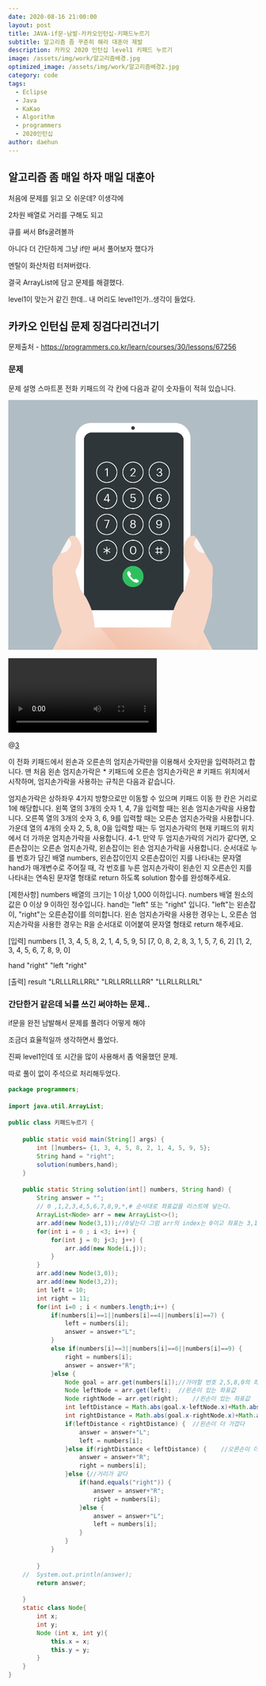 ```yaml
---
date: 2020-08-16 21:00:00
layout: post
title: JAVA-if문-남발-카카오인턴십-키패드누르기
subtitle: 알고리즘 좀 꾸준히 해라 대훈아 제발
description: 카카오 2020 인턴십 level1 키패드 누르기
image: /assets/img/work/알고리즘배경.jpg
optimized_image: /assets/img/work/알고리즘배경2.jpg
category: code
tags:
  - Eclipse
  - Java
  - KaKao
  - Algorithm
  - programmers
  - 2020인턴십
author: daehun
---
```


## 알고리즘 좀 매일 하자 매일 대훈아

처음에 문제를 읽고 오 쉬운데? 이생각에

2차원 배열로 거리를 구해도 되고

큐를 써서 Bfs굴려볼까

아니다 더 간단하게 그냥 if만 써서 풀어보자 했다가

멘탈이 화산처럼 터져버렸다.

결국 ArrayList에 담고 문제를 해결했다.

level1이 맞는거 같긴 한데.. 내 머리도 level1인가..생각이 들었다.

## 카카오 인턴십 문제 징검다리건너기
문제출처 - <https://programmers.co.kr/learn/courses/30/lessons/67256>

### 문제

문제 설명
스마트폰 전화 키패드의 각 칸에 다음과 같이 숫자들이 적혀 있습니다.

![1](../assets/img/work/키패드누르기1.png)

![2](../assets/img/work/룰루랄라.mp4)

@[3](../assets/img/work/룰루랄라.mp4)


이 전화 키패드에서 왼손과 오른손의 엄지손가락만을 이용해서 숫자만을 입력하려고 합니다.
맨 처음 왼손 엄지손가락은 * 키패드에 오른손 엄지손가락은 # 키패드 위치에서 시작하며, 엄지손가락을 사용하는 규칙은 다음과 같습니다.

엄지손가락은 상하좌우 4가지 방향으로만 이동할 수 있으며 키패드 이동 한 칸은 거리로 1에 해당합니다.
왼쪽 열의 3개의 숫자 1, 4, 7을 입력할 때는 왼손 엄지손가락을 사용합니다.
오른쪽 열의 3개의 숫자 3, 6, 9를 입력할 때는 오른손 엄지손가락을 사용합니다.
가운데 열의 4개의 숫자 2, 5, 8, 0을 입력할 때는 두 엄지손가락의 현재 키패드의 위치에서 더 가까운 엄지손가락을 사용합니다.
4-1. 만약 두 엄지손가락의 거리가 같다면, 오른손잡이는 오른손 엄지손가락, 왼손잡이는 왼손 엄지손가락을 사용합니다.
순서대로 누를 번호가 담긴 배열 numbers, 왼손잡이인지 오른손잡이인 지를 나타내는 문자열 hand가 매개변수로 주어질 때, 각 번호를 누른 엄지손가락이 왼손인 지 오른손인 지를 나타내는 연속된 문자열 형태로 return 하도록 solution 함수를 완성해주세요.

[제한사항]
numbers 배열의 크기는 1 이상 1,000 이하입니다.
numbers 배열 원소의 값은 0 이상 9 이하인 정수입니다.
hand는 "left" 또는 "right" 입니다.
"left"는 왼손잡이, "right"는 오른손잡이를 의미합니다.
왼손 엄지손가락을 사용한 경우는 L, 오른손 엄지손가락을 사용한 경우는 R을 순서대로 이어붙여 문자열 형태로 return 해주세요.

[입력]
numbers
[1, 3, 4, 5, 8, 2, 1, 4, 5, 9, 5]
[7, 0, 8, 2, 8, 3, 1, 5, 7, 6, 2]
[1, 2, 3, 4, 5, 6, 7, 8, 9, 0]

hand
"right"
"left
"right"

[출력]
result
"LRLLLRLLRRL"
"LRLLRRLLLRR"
"LLRLLRLLRL"

### 간단한거 같은데 뇌를 쓰긴 써야하는 문제..

if문을 완전 남발해서 문제를 풀려다 어떻게 해야 

조금더 효율적일까 생각하면서 풀었다.

진짜 level1인데 또 시간을 많이 사용해서 좀 억울했던 문제.

따로 풀이 없이 주석으로 처리해두었다.

```java
package programmers;

import java.util.ArrayList;

public class 키패드누르기 {

	public static void main(String[] args) {
		int []numbers= {1, 3, 4, 5, 8, 2, 1, 4, 5, 9, 5};
		String hand = "right";
		solution(numbers,hand);
	}
	
	public static String solution(int[] numbers, String hand) {
		String answer = "";
		// 0 ,1,2,3,4,5,6,7,8,9,*,# 순서대로 좌표값을 리스트에 넣는다.
		ArrayList<Node> arr = new ArrayList<>();
		arr.add(new Node(3,1));//0넣는다 그럼 arr의 index는 0이고 좌표는 3,1
		for(int i = 0 ; i <3; i++) {
			for(int j = 0; j<3; j++) {
				arr.add(new Node(i,j));
			}
		}
		arr.add(new Node(3,0));
		arr.add(new Node(3,2));
		int left = 10;
		int right = 11;		
		for(int i=0 ; i < numbers.length;i++) {
			if(numbers[i]==1||numbers[i]==4||numbers[i]==7) {
				left = numbers[i];
				answer = answer+"L";
			}
			else if(numbers[i]==3||numbers[i]==6||numbers[i]==9) {
				right = numbers[i];
				answer = answer+"R";
			}else {
				Node goal = arr.get(numbers[i]);//가야할 번호 2,5,8,0의 좌표값
				Node leftNode = arr.get(left);	//왼손이 있는 좌표값
				Node rightNode = arr.get(right);	//왼손이 있는 좌표값
				int leftDistance = Math.abs(goal.x-leftNode.x)+Math.abs(goal.y-leftNode.y);	//거리 절대값
				int rightDistance = Math.abs(goal.x-rightNode.x)+Math.abs(goal.y-rightNode.y);	//거리 절대값
				if(leftDistance < rightDistance) {	//왼손이 더 가깝다
					answer = answer+"L";
					left = numbers[i];
				}else if(rightDistance < leftDistance) {	//오른손이 더 가깝다
					answer = answer+"R";
					right = numbers[i];
				}else {//거리가 같다
					if(hand.equals("right")) {
						answer = answer+"R";
						right = numbers[i];
					}else {
						answer = answer+"L";
						left = numbers[i];
					}
				}
			}
			
		}
	//	System.out.println(answer);
		return answer;
        
    }
	static class Node{
		int x;
		int y;
		Node (int x, int y){
			this.x = x;
			this.y = y;
		}
	}
}
```

